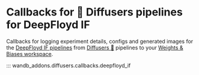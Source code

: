 # Callbacks for 🧨 Diffusers pipelines for DeepFloyd IF

Callbacks for logging experiment details, configs and generated images for the [DeepFloyd IF pipelines](https://huggingface.co/docs/diffusers/v0.21.0/en/api/pipelines/deepfloyd_if) from [Diffusers 🧨](https://huggingface.co/docs/diffusers) pipelines to your [Weights & Biases workspace](https://docs.wandb.ai/guides/app/pages/workspaces).

::: wandb_addons.diffusers.callbacks.deepfloyd_if
